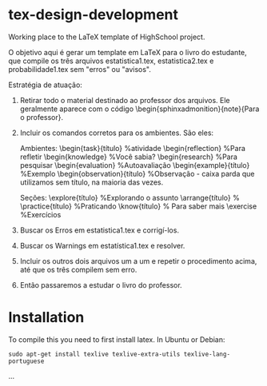 # tex-design-development

Working place to the  LaTeX template of HighSchool project.


O objetivo aqui é gerar um template em LaTeX para o livro do estudante, que compile os três arquivos estatistica1.tex, estatistica2.tex e probabilidade1.tex sem "erros" ou "avisos". 

Estratégia de atuação:

1. Retirar todo o material destinado ao professor dos arquivos. Ele geralmente aparece com o código
\begin{sphinxadmonition}{note}{Para o professor}.

2. Incluir os comandos corretos para os ambientes. São eles:
    
    Ambientes:
    \begin{task}{título} %atividade
    \begin{reflection} %Para refletir
    \begin{knowledge} %Você sabia?
    \begin{research} %Para pesquisar
    \begin{evaluation} %Autoavaliação
    \begin{example}{título} %Exemplo
    \begin{observation}{título} %Observação - caixa parda que utilizamos sem título, na maioria das vezes.
    
    Seções:
    \explore{título} %Explorando o assunto
    \arrange{título} %
    \practice{título} %Praticando
    \know{título} % Para saber mais
    \exercise %Exercícios

3. Buscar os Erros em estatistica1.tex e corrigí-los.

4. Buscar os Warnings em estatística1.tex e resolver.

5. Incluir os outros dois arquivos um a um e repetir o procedimento acima, até que os três compilem sem erro.

6. Então passaremos a estudar o livro do professor.


# Installation

To compile this you need to first install latex. In Ubuntu or Debian:

    sudo apt-get install texlive texlive-extra-utils texlive-lang-portuguese

...
